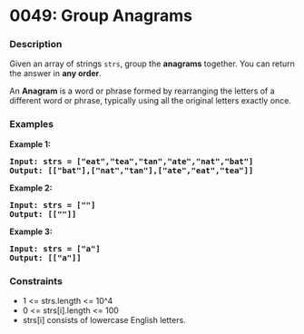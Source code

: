 # 0049: Group Anagrams

### Description
Given an array of strings <code>strs</code>, group the <b>anagrams</b> together. You can return the answer in <b>any order</b>.

An <b>Anagram</b> is a word or phrase formed by rearranging the letters of a different word or phrase, typically using all the original letters exactly once.

### Examples

<p><strong>Example 1:</strong></p>

<pre><strong>Input: strs = ["eat","tea","tan","ate","nat","bat"]</strong>
<strong>Output: [["bat"],["nat","tan"],["ate","eat","tea"]]</strong>
</pre>

<p><strong>Example 2:</strong></p>

<pre><strong>Input: strs = [""]</strong>
<strong>Output: [[""]]</strong>
</pre>

<p><strong>Example 3:</strong></p>

<pre><strong>Input: strs = ["a"]</strong>
<strong>Output: [["a"]]</strong>
</pre>

### Constraints
<ul>
	<li>1 <= strs.length <= 10^4</li>
	<li>0 <= strs[i].length <= 100</li>
	<li>strs[i] consists of lowercase English letters.</li>
</ul>
